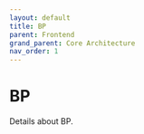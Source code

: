 ```yaml
---
layout: default
title: BP
parent: Frontend
grand_parent: Core Architecture
nav_order: 1
---
```


# BP

Details about BP.


